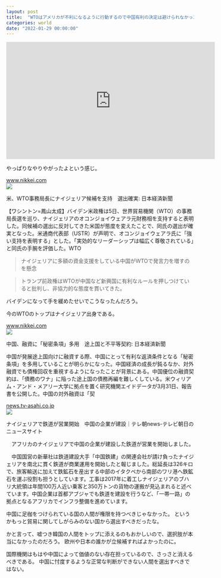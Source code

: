 ```yaml
---
layout: post
title:  "WTOはアメリカが不利になるように行動するので中国有利の決定は避けられなかっただろう"
categories: world
date: "2022-01-29 00:00:00"
---
```


<div class="google">
<iframe width="560" height="315" src="https://www.youtube.com/embed/_YznxFSmmXc" title="YouTube video player" frameborder="0" allow="accelerometer; autoplay; clipboard-write; encrypted-media; gyroscope; picture-in-picture" allowfullscreen></iframe>
</div>

やっぱりなやりやがったよという感じ。


<div class="card">
  <a href="https://www.nikkei.com/article/DGXZQOGN0607L0W1A200C2000000/"></a>
  <div class="card__header">
    <a href="https://www.nikkei.com/article/DGXZQOGN0607L0W1A200C2000000/">www.nikkei.com</a>
  </div>
  <div class="card__image">
    <img src="https://article-image-ix.nikkei.com/https%3A%2F%2Fimgix-proxy.n8s.jp%2FDSXZQO0272459006022021000000-1.jpg?ixlib=js-2.3.2&auto=format%2Ccompress&ch=Width%2CDPR&q=45&fit=crop&bg=FFFFFF&w=1200&h=630&fp-x=0.47&fp-y=0.46&fp-z=1&crop=focalpoint&s=f9c5d0b83401621b4cd519d16000c075">
  </div>
  <div class="card__title">
    <p>米、WTO事務局長にナイジェリア候補を支持　選出確実: 日本経済新聞</p>
  </div>
  <div class="card__description">
    <p>【ワシントン=鳳山太成】バイデン米政権は5日、世界貿易機関（WTO）の事務局長選を巡り、ナイジェリアのオコンジョイウェアラ元財務相を支持すると表明した。同候補の選出に反対してきた米国が態度を変えたことで、同氏の選出が確実となった。米通商代表部（USTR）が声明で、オコンジョイウェアラ氏に「強い支持を表明する」とした。「実効的なリーダーシップは幅広く尊敬されている」と同氏の手腕を評価した。WTO</p>
  </div>
</div>


> ナイジェリアに多額の資金支援をしている中国がWTOで発言力を増すのを懸念

> トランプ前政権はWTOが中国など新興国に有利なルールを押しつけていると批判し、非協力的な態度を貫いてきた。

バイデンになって手を緩めたせいでこうなったんだろう。

今のWTOのトップはナイジェリア出身である。


<div class="card">
  <a href="https://www.nikkei.com/article/DGXZQOCB011W20R00C21A4000000/"></a>
  <div class="card__header">
    <a href="https://www.nikkei.com/article/DGXZQOCB011W20R00C21A4000000/">www.nikkei.com</a>
  </div>
  <div class="card__image">
    <img src="https://article-image-ix.nikkei.com/https%3A%2F%2Fimgix-proxy.n8s.jp%2FDSXZQO0459971001042021000000-1.jpg?ixlib=js-2.3.2&auto=format%2Ccompress&ch=Width%2CDPR&q=45&fit=crop&bg=FFFFFF&w=1200&h=630&fp-x=0.3&fp-y=0.16&fp-z=1&crop=focalpoint&s=d62bcb40edfb2d150165306f00ce5624">
  </div>
  <div class="card__title">
    <p>中国、融資に「秘密条項」多用　途上国と不平等契約: 日本経済新聞</p>
  </div>
  <div class="card__description">
    <p>中国が発展途上国向けに融資する際、中国にとって有利な返済条件となる「秘密条項」を多用していることが明らかになった。中国経済の成長が鈍るなか、対外融資でも債権回収を重視するようになったことが背景にある。中国優位の融資契約は、「債務のワナ」に陥った途上国の債務再編を難しくしている。米ウィリアム・アンド・メアリー大学に拠点を置く研究機関エイドデータが3月31日、報告書を公開した。中国の対外融資は「契</p>
  </div>
</div>



<div class="card">
  <a href="https://news.tv-asahi.co.jp/news_international/articles/000194803.html"></a>
  <div class="card__header">
    <a href="https://news.tv-asahi.co.jp/news_international/articles/000194803.html">news.tv-asahi.co.jp</a>
  </div>
  <div class="card__image">
    <img src="https://news.tv-asahi.co.jp/img/default_4.jpg">
  </div>
  <div class="card__title">
    <p>ナイジェリアで鉄道が営業開始　中国の企業が建設｜テレ朝news-テレビ朝日のニュースサイト</p>
  </div>
  <div class="card__description">
    <p>　アフリカのナイジェリアで中国の企業が建設した鉄道が営業を開始しました。

　中国国営の新華社は鉄道建設大手「中国鉄建」の関連会社が請け負ったナイジェリアを南北に貫く鉄道が商業運用を開始したと報じました。総延長は326キロで、旅客輸送に加えて鉄鉱石を産出する中部のイタクペから南部のワリ港へ鉄鉱石を運ぶ役割も担うとしています。工事は2017年に着工しナイジェリアのブハリ大統領は年間100万人近い乗客と350万トンの貨物の運搬が見込まれると述べています。中国企業は首都アブジャでも鉄道を建設を行うなど、「一帯一路」の拠点となるアフリカでインフラ整備を進めています。</p>
  </div>
</div>


中国に足枷をつけられている国の人間が権限を持つべきじゃなかった。
というかもっと貿易に関してしがらみのない国から選出すべきだったな。

かと言って、嘘つき韓国の人間をトップに添えるのもおかしいので、選択肢が本当になかったのだろう。
欧州や日本の誰かが立候補すればよかったのに。


国際機関はもはや中国によって価値のない存在担っているので、さっさと消えるべきである。
中国に忖度するような正常な判断ができない人間を選出すべきではない。
